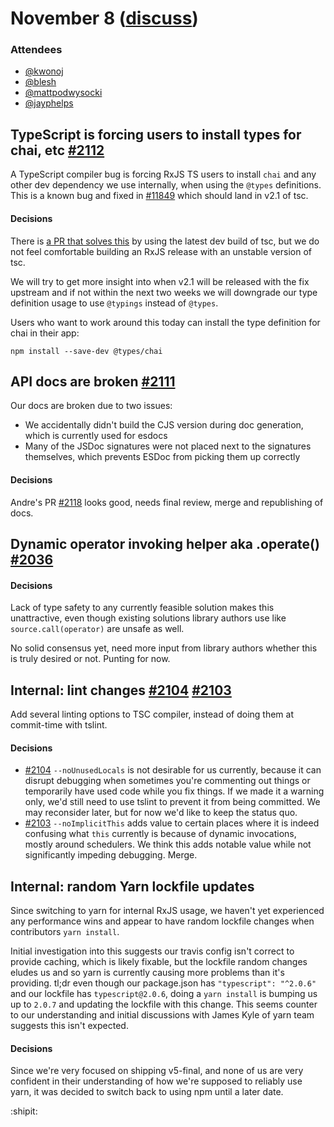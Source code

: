 # November 8 ([discuss](https://github.com/ReactiveX/rxjs-core-notes/pull/3))

### Attendees

* [@kwonoj](https://github.com/kwonoj)
* [@blesh](https://github.com/blesh)
* [@mattpodwysocki](https://github.com/mattpodwysocki)
* [@jayphelps](https://github.com/jayphelps])

## TypeScript is forcing users to install types for chai, etc [#2112](https://github.com/ReactiveX/rxjs/issues/2112)

A TypeScript compiler bug is forcing RxJS TS users to install `chai` and any other dev dependency we use internally, when using the `@types` definitions. This is a known bug and fixed in [#11849](https://github.com/Microsoft/TypeScript/issues/11849) which should land in v2.1 of tsc.

#### Decisions

There is [a PR that solves this](https://github.com/ReactiveX/rxjs/pull/2113) by using the latest dev build of tsc, but we do not feel comfortable building an RxJS release with an unstable version of tsc.

We will try to get more insight into when v2.1 will be released with the fix upstream and if not within the next two weeks we will downgrade our type definition usage to use `@typings` instead of `@types`.

Users who want to work around this today can install the type definition for chai in their app:

```
npm install --save-dev @types/chai
```

## API docs are broken [#2111](https://github.com/ReactiveX/rxjs/issues/2111)

Our docs are broken due to two issues:

* We accidentally didn't build the CJS version during doc generation, which is currently used for esdocs
* Many of the JSDoc signatures were not placed next to the signatures themselves, which prevents ESDoc from picking them up correctly

#### Decisions

Andre's PR [#2118](https://github.com/ReactiveX/rxjs/pull/2118) looks good, needs final review, merge and republishing of docs.

## Dynamic operator invoking helper aka .operate() [#2036](https://github.com/ReactiveX/rxjs/pull/2036)

#### Decisions

Lack of type safety to any currently feasible solution makes this unattractive, even though existing solutions library authors use like `source.call(operator)` are unsafe as well.

No solid consensus yet, need more input from library authors whether this is truly desired or not. Punting for now.

## Internal: lint changes [#2104](https://github.com/ReactiveX/rxjs/pull/2104) [#2103](https://github.com/ReactiveX/rxjs/pull/2103)

Add several linting options to TSC compiler, instead of doing them at commit-time with tslint.

#### Decisions

* [#2104](https://github.com/ReactiveX/rxjs/pull/2104) `--noUnusedLocals` is not desirable for us currently, because it can disrupt debugging when sometimes you're commenting out things or temporarily have used code while you fix things. If we made it a warning only, we'd still need to use tslint to prevent it from being committed. We may reconsider later, but for now we'd like to keep the status quo.
* [#2103](https://github.com/ReactiveX/rxjs/pull/2103) `--noImplicitThis` adds value to certain places where it is indeed confusing what `this` currently is because of dynamic invocations, mostly around schedulers. We think this adds notable value while not significantly impeding debugging. Merge.

## Internal: random Yarn lockfile updates

Since switching to yarn for internal RxJS usage, we haven't yet experienced any performance wins and appear to have random lockfile changes when contributors `yarn install`.

Initial investigation into this suggests our travis config isn't correct to provide caching, which is likely fixable, but the lockfile random changes eludes us and so yarn is currently causing more problems than it's providing. tl;dr even though our package.json has `"typescript": "^2.0.6"` and our lockfile has `typescript@2.0.6`, doing a `yarn install` is bumping us up to `2.0.7` and updating the lockfile with this change. This seems counter to our understanding and initial discussions with James Kyle of yarn team suggests this isn't expected.

#### Decisions

Since we're very focused on shipping v5-final, and none of us are very confident in their understanding of how we're supposed to reliably use yarn, it was decided to switch back to using npm until a later date.

:shipit:
